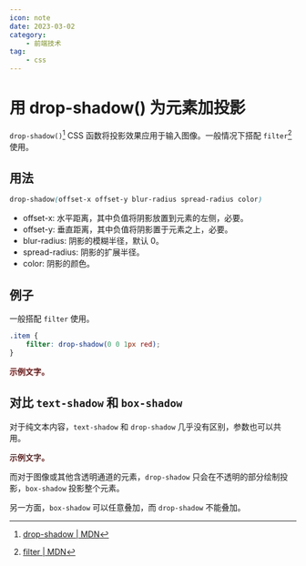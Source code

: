 ```yaml
---
icon: note
date: 2023-03-02
category:
    - 前端技术
tag:
    - css
---
```


# 用 drop-shadow() 为元素加投影

`drop-shadow()`[^1] CSS 函数将投影效果应用于输入图像。一般情况下搭配 `filter`[^2] 使用。

<!-- more -->

## 用法

```css
drop-shadow(offset-x offset-y blur-radius spread-radius color)
```

- offset-x: 水平距离，其中负值将阴影放置到元素的左侧，必要。
- offset-y: 垂直距离，其中负值将阴影置于元素之上，必要。
- blur-radius: 阴影的模糊半径，默认 0。
- spread-radius: 阴影的扩展半径。
- color: 阴影的颜色。

## 例子

一般搭配 `filter` 使用。

```css
.item {
    filter: drop-shadow(0 0 1px red);
}
```

<span style="filter: drop-shadow(0 0 1px red);">示例文字。</span>

## 对比 `text-shadow` 和 `box-shadow`

对于纯文本内容，`text-shadow` 和 `drop-shadow` 几乎没有区别，参数也可以共用。

<span style="text-shadow: 0 0 1px red;">示例文字。</span>

而对于图像或其他含透明通道的元素，`drop-shadow` 只会在不透明的部分绘制投影，`box-shadow` 投影整个元素。

另一方面，`box-shadow` 可以任意叠加，而 `drop-shadow` 不能叠加。

[^1]: [drop-shadow | MDN](https://developer.mozilla.org/zh-CN/docs/Web/CSS/filter-function/drop-shadow)
[^2]: [filter | MDN](https://developer.mozilla.org/zh-CN/docs/Web/CSS/filter)
